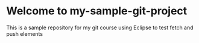 # Welcome to my-sample-git-project

This is a sample repository for my git course using Eclipse to test fetch and push elements
